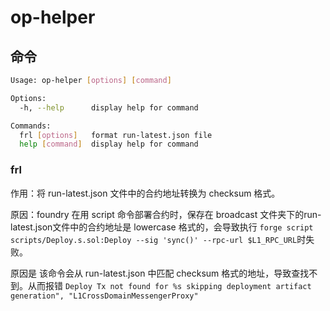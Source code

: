 # op-helper

## 命令

```sh
Usage: op-helper [options] [command]

Options:
  -h, --help      display help for command

Commands:
  frl [options]   format run-latest.json file
  help [command]  display help for command
```

### frl
作用：将 run-latest.json 文件中的合约地址转换为 checksum 格式。

原因：foundry 在用 script 命令部署合约时，保存在 broadcast 文件夹下的run-latest.json文件中的合约地址是 lowercase 格式的，会导致执行 `forge script scripts/Deploy.s.sol:Deploy --sig 'sync()' --rpc-url $L1_RPC_URL`时失败。

原因是 该命令会从 run-latest.json 中匹配 checksum 格式的地址，导致查找不到。从而报错 `Deploy Tx not found for %s skipping deployment artifact generation", "L1CrossDomainMessengerProxy"`
